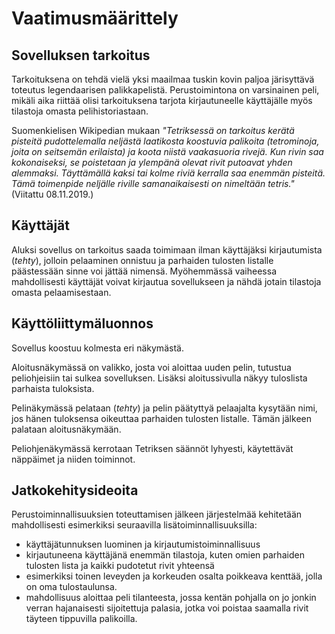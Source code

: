 # Vaatimusmäärittely

## Sovelluksen tarkoitus

Tarkoituksena on tehdä vielä yksi maailmaa tuskin kovin paljoa järisyttävä toteutus legendaarisen palikkapelistä. Perustoimintona on varsinainen peli, mikäli aika riittää olisi tarkoituksena tarjota kirjautuneelle käyttäjälle myös tilastoja omasta pelihistoriastaan.

Suomenkielisen Wikipedian mukaan *"Tetriksessä on tarkoitus kerätä pisteitä pudottelemalla neljästä laatikosta koostuvia palikoita (tetrominoja, joita on seitsemän erilaista) ja koota niistä vaakasuoria rivejä. Kun rivin saa kokonaiseksi, se poistetaan ja ylempänä olevat rivit putoavat yhden alemmaksi. Täyttämällä kaksi tai kolme riviä kerralla saa enemmän pisteitä. Tämä toimenpide neljälle riville samanaikaisesti on nimeltään tetris."* (Viitattu 08.11.2019.)

## Käyttäjät

Aluksi sovellus on tarkoitus saada toimimaan ilman käyttäjäksi kirjautumista (*tehty*), jolloin pelaaminen onnistuu ja parhaiden tulosten listalle päästessään sinne voi jättää nimensä. Myöhemmässä vaiheessa mahdollisesti käyttäjät voivat kirjautua sovellukseen ja nähdä jotain tilastoja omasta pelaamisestaan.

## Käyttöliittymäluonnos

Sovellus koostuu kolmesta eri näkymästä.

Aloitusnäkymässä on valikko, josta voi aloittaa uuden pelin, tutustua peliohjeisiin tai sulkea sovelluksen. Lisäksi aloitussivulla näkyy tuloslista parhaista tuloksista.

Pelinäkymässä pelataan (*tehty*) ja pelin päätyttyä pelaajalta kysytään nimi, jos hänen tuloksensa oikeuttaa parhaiden tulosten listalle. Tämän jälkeen palataan aloitusnäkymään.

Peliohjenäkymässä kerrotaan Tetriksen säännöt lyhyesti, käytettävät näppäimet ja niiden toiminnot.

## Jatkokehitysideoita

Perustoiminnallisuuksien toteuttamisen jälkeen järjestelmää kehitetään mahdollisesti esimerkiksi seuraavilla lisätoiminnallisuuksilla:

- käyttäjätunnuksen luominen ja kirjautumistoiminnallisuus
- kirjautuneena käyttäjänä enemmän tilastoja, kuten omien parhaiden tulosten lista ja kaikki pudotetut rivit yhteensä
- esimerkiksi toinen leveyden ja korkeuden osalta poikkeava kenttää, jolla on oma tulostaulunsa.
- mahdollisuus aloittaa peli tilanteesta, jossa kentän pohjalla on jo jonkin verran hajanaisesti sijoitettuja palasia, jotka voi poistaa saamalla rivit täyteen tippuvilla palikoilla.

